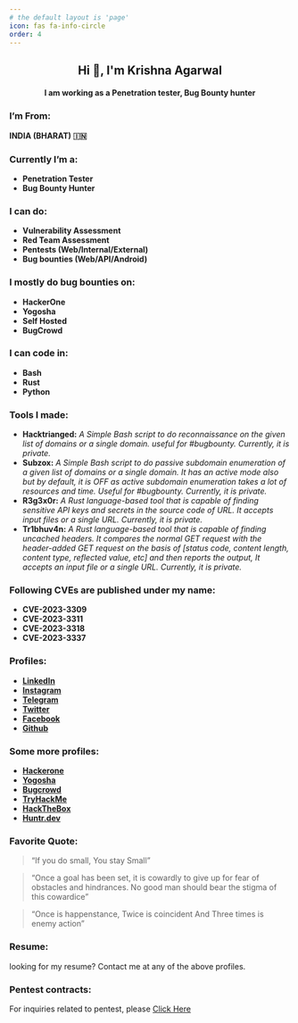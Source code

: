 ```yaml
---
# the default layout is 'page'
icon: fas fa-info-circle
order: 4
---
```


## **<center> Hi 👋, I'm Krishna Agarwal </center>**
#### <center> I am working as a Penetration tester, Bug Bounty hunter </center>


### I’m From:
**INDIA (BHARAT) 🇮🇳**

### Currently I’m a:

- **Penetration Tester**
- **Bug Bounty Hunter**

### I can do:
- **Vulnerability Assessment**
- **Red Team Assessment**
- **Pentests (Web/Internal/External)**
- **Bug bounties (Web/API/Android)**

### I mostly do bug bounties on:
- **HackerOne**
- **Yogosha**
- **Self Hosted**
- **BugCrowd**

### I can code in:
- **Bash**
- **Rust**
- **Python**

### Tools I made:
- **Hacktrianged:** *A Simple Bash script to do reconnaissance on the given list of domains or a single domain. useful for #bugbounty. Currently, it is private.*
- **Subzox:** *A Simple Bash script to do passive subdomain enumeration of a given list of domains or a single domain. It has an active mode also but by default, it is OFF as active subdomain enumeration takes a lot of resources and time. Useful for #bugbounty. Currently, it is private.*
- **R3g3x0r:** *A Rust language-based tool that is capable of finding sensitive API keys and secrets in the source code of URL. It accepts input files or a single URL. Currently, it is private.*
- **Tr1bhuv4n:** *A Rust language-based tool that is capable of finding uncached headers. It compares the normal GET request with the header-added GET request on the basis of [status code, content length, content type, reflected value, etc] and then reports the output, It accepts an input file or a single URL. Currently, it is private.*


### Following CVEs are published under my name:
- **CVE-2023-3309**
- **CVE-2023-3311**
- **CVE-2023-3318**
- **CVE-2023-3337**

### Profiles:
- [**LinkedIn**](https://www.linkedin.com/in/kr1shna4garwal)
- [**Instagram**](https://www.instagram.com/krishnaagarwal_in)
- [**Telegram**](https://telegram.me/kr1shna4garwal)
- [**Twitter**](https://twitter.com/Kr1shna4garwal)
- [**Facebook**](https://www.facebook.com/kr1shna4garwal)
- [**Github**](https://github.com/kr1shna4garwal)

### Some more profiles:
- [**Hackerone**](https://hackerone.com/kr1shna4garwal)
- [**Yogosha**](http://app.yogosha.com/r/kr1shna4garwal)
- [**Bugcrowd**](https://bugcrowd.com/kr1shna4garwal)
- [**TryHackMe**](https://tryhackme.com/p/Kr1shna4garwal)
- [**HackTheBox**](https://app.hackthebox.com/profile/685392)
- [**Huntr.dev**](https://huntr.dev/users/kr1shna4garwal)

### Favorite Quote:

> “If you do small, You stay Small”

> “Once a goal has been set, it is cowardly to give up for fear of obstacles and hindrances. No good man should bear the stigma of this cowardice”

> “Once is happenstance, Twice is coincident And Three times is enemy action”

### Resume:
looking for my resume? Contact me at any of the above profiles.

### Pentest contracts:
For inquiries related to pentest, please <a href="mailto:kr1shna4garwal@gmail.com"> Click Here</a>
